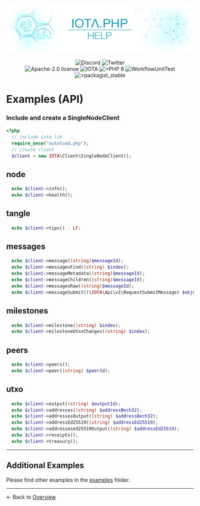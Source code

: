 ![IOTA.php](./images/IOTA_PHP_Banner_Interact_Help.png)

<p style="text-align:center;">
  <a href="https://discord.iota.org/" style="text-decoration:none;"><img src="https://img.shields.io/badge/Discord-9cf.svg?style=social&logo=discord" alt="Discord"></a>
  <a href="https://twitter.com/IOTAphp/" style="text-decoration:none;"><img src="https://img.shields.io/badge/Twitter-9cf.svg?style=social&logo=twitter" alt="Twitter"></a>
  <br>
  <a href="https://github.com/iota-community/iota.php/LICENSE" style="text-decoration:none;"><img src="https://img.shields.io/badge/license-Apache--2.0-green?style=flat-square" alt="Apache-2.0 license"></a>
  <a href="https://www.iota.org/" style="text-decoration:none;"><img src="https://img.shields.io/badge/IOTA-lightgrey?style=flat&logo=iota" alt="IOTA"></a>
  <a href="https://www.php.net/" style="text-decoration:none;"><img src="https://img.shields.io/badge/PHP->= 8.x-blue?style=flat-square&logo=php" alt=">PHP 8"></a>
  <img src="https://github.com/iota-community/iota.php/actions/workflows/phpunit.yml/badge.svg" alt="WorkflowUnitTest">
  <a href="https://packagist.org/packages/iota-community/iota.php/" style="text-decoration:none;"><img src="https://poser.pugx.org/iota-community/iota.php/v/stable.png" alt=">packagist_stable"></a>
</p>

# Examples (API)

### Include and create a SingleNodeClient
```php
<?php
  // include iota lib
  require_once("autoload.php");
  // create client
  $client = new IOTA\Client\SingleNodeClient();
```

## node
```php
  echo $client->info();
  echo $client->health();
```
## tangle
```php
  echo $client->tips() . LF;
```
## messages
```php
  echo $client->message((string)$messageId);
  echo $client->messagesFind((string) $index);
  echo $client->messageMetadata((string)$messageId);
  echo $client->messageChildren((string)$messageId);
  echo $client->messagesRaw((string)$messageId);
  echo $client->messageSubmit((\IOTA\Api\v1\RequestSubmitMessage) $object);
```
## milestones
```php
  echo $client->milestone((string) $index);
  echo $client->milestoneUtxoChanges((string) $index);
```
## peers
```php
  echo $client->peers();
  echo $client->peer((string) $peerId);
```
## utxo
```php
  echo $client->output((string) $outputId);  
  echo $client->addresses((string) $addressBech32);
  echo $client->addressesOutput((string) $addressBech32);
  echo $client->addressEd25519((string) $addressEd25519);
  echo $client->addressesed25519Output((string) $addressEd25519);
  echo $client->receipts();
  echo $client->treasury();
```

<hr>

## Additional Examples
Please find other examples in the [examples](../examples) folder.


___

<- Back to [Overview](000_index.md)